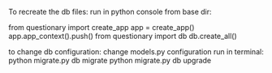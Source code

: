 To recreate the db files:
run in python console from base dir:

from questionary import create_app
app = create_app()
app.app_context().push()
from questionary import db
db.create_all()

to change db configuration:
change models.py configuration
run in terminal:
    python migrate.py db migrate
    python migrate.py db upgrade
